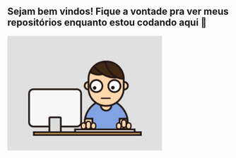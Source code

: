 ## Sejam bem vindos! Fique a vontade pra ver meus repositórios enquanto estou codando aqui 👋


<img src="https://github.com/alderjunio/alderjunio/blob/main/programador.gif" width="350px">


<!--
**alderjunio/alderjunio** is a ✨ _special_ ✨ repository because its `README.md` (this file) appears on your GitHub profile.

Here are some ideas to get you started:

- 🔭 I’m currently working on ...
- 🌱 I’m currently learning ...
- 👯 I’m looking to collaborate on ...
- 🤔 I’m looking for help with ...
- 💬 Ask me about ...
- 📫 How to reach me: ...
- 😄 Pronouns: ...
- ⚡ Fun fact: ...
-->
